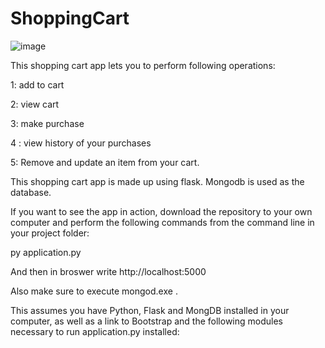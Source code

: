 # ShoppingCart


![image](https://user-images.githubusercontent.com/66680113/100550115-abe38100-329d-11eb-9f95-df5728b1d274.png)


This shopping cart app lets you to perform following operations:

1: add to cart

2: view cart

3: make purchase

4 : view history of your purchases

5: Remove and update an item from your cart.

This shopping cart app is made up using flask. Mongodb is used as the database.

If you want to see the app in action, download the repository to your own computer and perform the following commands from the command line in your project folder:

py application.py

And then in broswer write http://localhost:5000 

Also make sure to execute mongod.exe .

This assumes you have Python, Flask and MongDB installed in your computer, as well as a link to Bootstrap and the following modules necessary to run application.py installed:
